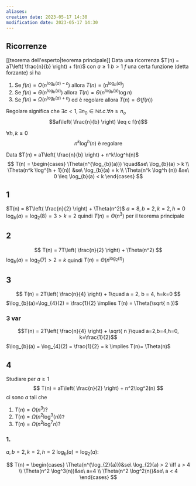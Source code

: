```yaml
---
aliases: 
creation date: 2023-05-17 14:30
modification date: 2023-05-17 14:30
---
```


## Ricorrenze
[[teorema dell'esperto|teorema principale]]
Data una ricorrenza $T(n) = aT\left( \frac{n}{b} \right) + f(n)$
 con $a \geq 1$
 $b > 1$
 $f$ una certa funzione (detta forzante)
 si ha
1. Se $f(n) = O(n^{\log_{b}(a)-\varepsilon})$ allora $T(n) = (n^{\log_{b}(a)})$
2. Se $f(n) = \Theta(n^{\log_{b}(a)})$ allora $T(n) = \Theta(n^{\log_{b}(a)}\log n)$
3. Se $f(n) =\Omega(n^{\log_{b}(a) + \varepsilon})$ ed è regolare allora $T(n) = \Theta(f(n))$

Regolare significa che
$\exists c < 1, \exists n_{0} \in \mathbb{N} t.c. \forall n \geq n_{o}$ 
$$af\left( \frac{n}{b} \right) \leq c f(n)$$

$\forall h,k \geq 0$
$$n^k\log^h(n) \text{ è regolare}$$

Data $T(n) = aT\left( \frac{n}{b} \right) + n^k\log^h(n)$
$$ T(n) = \begin{cases}
\Theta(n^{\log_{b}(a)}) \quad&se\ \log_{b}(a) > k \\
\Theta(n^k \log^{h + 1}(n)) &se\ \log_{b}(a) = k \\
\Theta(n^k \log^h (n)) &se\ 0 \leq \log_{b}(a) < k
\end{cases} $$

## 1
$T(n) = 8T\left( \frac{n}{2} \right) + \Theta(n^2)$
$a = 8, b = 2, k= 2, h= 0$
$\log_{b}(a) = \log_{2}(8) = 3 > k =2$ 
quindi $T(n) = \Theta(n^3)$ per il teorema principale

## 2
$$ T(n) = 7T\left( \frac{n}{2} \right) + \Theta(n^2) $$
$\log_{b}(a) = \log_{2}(7) > 2 = k$
quindi $T(n) = \Theta(n^{\log_{2}(t)})$

## 3
$$ T(n) = 2T\left( \frac{n}{4} \right) + 1\quad a = 2, b = 4, h=k=0 $$
$\log_{b}(a)=\log_{4}(2) = \frac{1}{2} \implies T(n) = \Theta(\sqrt{ n })$

### 3 var
$$T(n) = 2T\left( \frac{n}{4} \right) + \sqrt{ n }\quad a=2,b=4,h=0, k=\frac{1}{2}$$
$\log_{b}(a) = \log_{4}(2) = \frac{1}{2} = k \implies T(n)= \Theta(n)$

## 4
Studiare per $a \geq 1$
$$ T(n) = aT\left( \frac{n}{2} \right) + n^2\log^2(n) $$
ci sono $a$ tali che
1. $T(n) = O(n^3)$?
2. $T(n) = \Omega(n^2\log^3(n))$?
3. $T(n)= \Omega(n^2\log^7n)$?

### 1.
$a, b = 2, k = 2, h = 2$
$\log_{b}(a) = \log_{2}(a)$:

$$ T(n) = \begin{cases}
\Theta(n^{\log_{2}(a)})&se\ \log_{2}(a) > 2 \iff a > 4 \\
\Theta(n^2 \log^3(n))&se\ a=4  \\
\Theta(n^2 \log^2(n))&se\ a < 4
\end{cases} $$